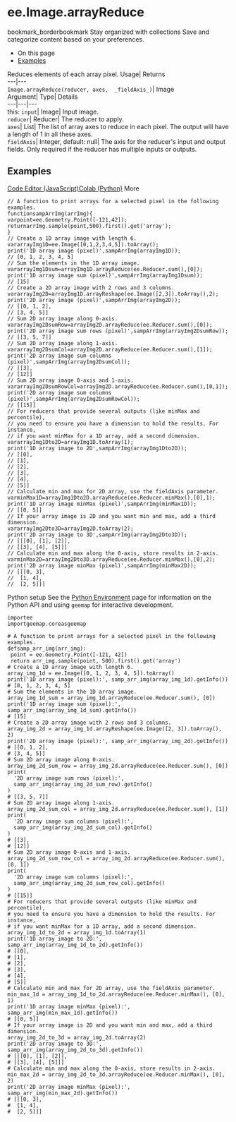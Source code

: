  
#  ee.Image.arrayReduce 
bookmark_borderbookmark Stay organized with collections  Save and categorize content based on your preferences.
  * On this page
  * [Examples](https://developers.google.com/earth-engine/apidocs/ee-image-arrayreduce#examples)


Reduces elements of each array pixel. 
Usage| Returns  
---|---  
`Image.arrayReduce(reducer, axes,  _fieldAxis_)`| Image  
Argument| Type| Details  
---|---|---  
this: `input`| Image| Input image.  
`reducer`| Reducer| The reducer to apply.  
`axes`| List| The list of array axes to reduce in each pixel. The output will have a length of 1 in all these axes.  
`fieldAxis`| Integer, default: null| The axis for the reducer's input and output fields. Only required if the reducer has multiple inputs or outputs.  
## Examples
[Code Editor (JavaScript)](https://developers.google.com/earth-engine/apidocs/ee-image-arrayreduce#code-editor-javascript-sample)[Colab (Python)](https://developers.google.com/earth-engine/apidocs/ee-image-arrayreduce#colab-python-sample) More
```
// A function to print arrays for a selected pixel in the following examples.
functionsampArrImg(arrImg){
varpoint=ee.Geometry.Point([-121,42]);
returnarrImg.sample(point,500).first().get('array');
}
// Create a 1D array image with length 6.
vararrayImg1D=ee.Image([0,1,2,3,4,5]).toArray();
print('1D array image (pixel)',sampArrImg(arrayImg1D));
// [0, 1, 2, 3, 4, 5]
// Sum the elements in the 1D array image.
vararrayImg1Dsum=arrayImg1D.arrayReduce(ee.Reducer.sum(),[0]);
print('1D array image sum (pixel)',sampArrImg(arrayImg1Dsum));
// [15]
// Create a 2D array image with 2 rows and 3 columns.
vararrayImg2D=arrayImg1D.arrayReshape(ee.Image([2,3]).toArray(),2);
print('2D array image (pixel)',sampArrImg(arrayImg2D));
// [[0, 1, 2],
// [3, 4, 5]]
// Sum 2D array image along 0-axis.
vararrayImg2DsumRow=arrayImg2D.arrayReduce(ee.Reducer.sum(),[0]);
print('2D array image sum rows (pixel)',sampArrImg(arrayImg2DsumRow));
// [[3, 5, 7]]
// Sum 2D array image along 1-axis.
vararrayImg2DsumCol=arrayImg2D.arrayReduce(ee.Reducer.sum(),[1]);
print('2D array image sum columns (pixel)',sampArrImg(arrayImg2DsumCol));
// [[3],
// [12]]
// Sum 2D array image 0-axis and 1-axis.
vararrayImg2DsumRowCol=arrayImg2D.arrayReduce(ee.Reducer.sum(),[0,1]);
print('2D array image sum columns (pixel)',sampArrImg(arrayImg2DsumRowCol));
// [[15]]
// For reducers that provide several outputs (like minMax and percentile),
// you need to ensure you have a dimension to hold the results. For instance,
// if you want minMax for a 1D array, add a second dimension.
vararrayImg1Dto2D=arrayImg1D.toArray(1);
print('1D array image to 2D',sampArrImg(arrayImg1Dto2D));
// [[0],
// [1],
// [2],
// [3],
// [4],
// [5]]
// Calculate min and max for 2D array, use the fieldAxis parameter.
varminMax1D=arrayImg1Dto2D.arrayReduce(ee.Reducer.minMax(),[0],1);
print('1D array image minMax (pixel)',sampArrImg(minMax1D));
// [[0, 5]]
// If your array image is 2D and you want min and max, add a third dimension.
vararrayImg2Dto3D=arrayImg2D.toArray(2);
print('2D array image to 3D',sampArrImg(arrayImg2Dto3D));
// [[[0], [1], [2]],
// [[3], [4], [5]]]
// Calculate min and max along the 0-axis, store results in 2-axis.
varminMax2D=arrayImg2Dto3D.arrayReduce(ee.Reducer.minMax(),[0],2);
print('2D array image minMax (pixel)',sampArrImg(minMax2D));
// [[[0, 3],
//  [1, 4],
//  [2, 5]]]
```
Python setup
See the [ Python Environment](https://developers.google.com/earth-engine/guides/python_install) page for information on the Python API and using `geemap` for interactive development.
```
importee
importgeemap.coreasgeemap
```
```
# A function to print arrays for a selected pixel in the following examples.
defsamp_arr_img(arr_img):
 point = ee.Geometry.Point([-121, 42])
 return arr_img.sample(point, 500).first().get('array')
# Create a 1D array image with length 6.
array_img_1d = ee.Image([0, 1, 2, 3, 4, 5]).toArray()
print('1D array image (pixel):', samp_arr_img(array_img_1d).getInfo())
# [0, 1, 2, 3, 4, 5]
# Sum the elements in the 1D array image.
array_img_1d_sum = array_img_1d.arrayReduce(ee.Reducer.sum(), [0])
print('1D array image sum (pixel):', samp_arr_img(array_img_1d_sum).getInfo())
# [15]
# Create a 2D array image with 2 rows and 3 columns.
array_img_2d = array_img_1d.arrayReshape(ee.Image([2, 3]).toArray(), 2)
print('2D array image (pixel):', samp_arr_img(array_img_2d).getInfo())
# [[0, 1, 2],
# [3, 4, 5]]
# Sum 2D array image along 0-axis.
array_img_2d_sum_row = array_img_2d.arrayReduce(ee.Reducer.sum(), [0])
print(
  '2D array image sum rows (pixel):',
  samp_arr_img(array_img_2d_sum_row).getInfo()
)
# [[3, 5, 7]]
# Sum 2D array image along 1-axis.
array_img_2d_sum_col = array_img_2d.arrayReduce(ee.Reducer.sum(), [1])
print(
  '2D array image sum columns (pixel):',
  samp_arr_img(array_img_2d_sum_col).getInfo()
)
# [[3],
# [12]]
# Sum 2D array image 0-axis and 1-axis.
array_img_2d_sum_row_col = array_img_2d.arrayReduce(ee.Reducer.sum(), [0, 1])
print(
  '2D array image sum columns (pixel):',
  samp_arr_img(array_img_2d_sum_row_col).getInfo()
)
# [[15]]
# For reducers that provide several outputs (like minMax and percentile),
# you need to ensure you have a dimension to hold the results. For instance,
# if you want minMax for a 1D array, add a second dimension.
array_img_1d_to_2d = array_img_1d.toArray(1)
print('1D array image to 2D:', samp_arr_img(array_img_1d_to_2d).getInfo())
# [[0],
# [1],
# [2],
# [3],
# [4],
# [5]]
# Calculate min and max for 2D array, use the fieldAxis parameter.
min_max_1d = array_img_1d_to_2d.arrayReduce(ee.Reducer.minMax(), [0], 1)
print('1D array image minMax (pixel):', samp_arr_img(min_max_1d).getInfo())
# [[0, 5]]
# If your array image is 2D and you want min and max, add a third dimension.
array_img_2d_to_3d = array_img_2d.toArray(2)
print('2D array image to 3D:', samp_arr_img(array_img_2d_to_3d).getInfo())
# [[[0], [1], [2]],
# [[3], [4], [5]]]
# Calculate min and max along the 0-axis, store results in 2-axis.
min_max_2d = array_img_2d_to_3d.arrayReduce(ee.Reducer.minMax(), [0], 2)
print('2D array image minMax (pixel):', samp_arr_img(min_max_2d).getInfo())
# [[[0, 3],
#  [1, 4],
#  [2, 5]]]
```

